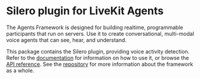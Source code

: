 <!--
SPDX-FileCopyrightText: 2024 LiveKit, Inc.

SPDX-License-Identifier: Apache-2.0
-->
# Silero plugin for LiveKit Agents

The Agents Framework is designed for building realtime, programmable
participants that run on servers. Use it to create conversational, multi-modal
voice agents that can see, hear, and understand.

This package contains the Silero plugin, providing voice activity detection.
Refer to the [documentation](https://docs.livekit.io/agents/overview/) for
information on how to use it, or browse the [API
reference](https://docs.livekit.io/agents-js/modules/plugins_agents_plugin_silero.html).
See the [repository](https://github.com/livekit/agents-js) for more information
about the framework as a whole.

